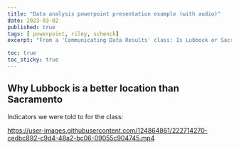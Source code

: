 ```yaml
---
title: "Data analysis powerpoint presentation example (with audio)"
date: 2023-03-02
published: true
tags: [ powerpoint, riley, schenck]
excerpt: "From a 'Communicating Data Results' class: Is Lubbock or Sacramento a better location for a new fast food restaurant? ![](/assets/images/chickenkitchen.JPG)"

toc: true
toc_sticky: true
---
```


## Why Lubbock is a better location than Sacramento

Indicators we were told to for the class:



https://user-images.githubusercontent.com/124864861/222714270-cedbc892-c9d4-48a2-bc06-09055c904745.mp4

